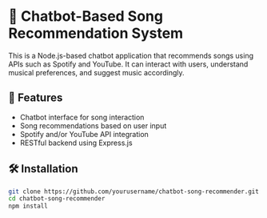 # 🎵 Chatbot-Based Song Recommendation System

This is a Node.js-based chatbot application that recommends songs using APIs such as Spotify and YouTube. It can interact with users, understand musical preferences, and suggest music accordingly.

## 🚀 Features

- Chatbot interface for song interaction
- Song recommendations based on user input
- Spotify and/or YouTube API integration
- RESTful backend using Express.js

## 🛠️ Installation

```bash
git clone https://github.com/yourusername/chatbot-song-recommender.git
cd chatbot-song-recommender
npm install

